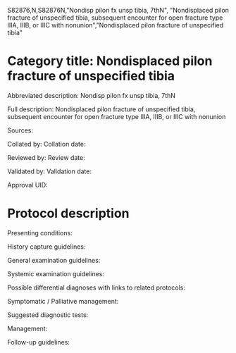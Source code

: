 S82876,N,S82876N,"Nondisp pilon fx unsp tibia, 7thN", "Nondisplaced pilon fracture of unspecified tibia, subsequent encounter for open fracture type IIIA, IIIB, or IIIC with nonunion","Nondisplaced pilon fracture of unspecified tibia"
# Category title: Nondisplaced pilon fracture of unspecified tibia

Abbreviated description: Nondisp pilon fx unsp tibia, 7thN

Full description: Nondisplaced pilon fracture of unspecified tibia, subsequent encounter for open fracture type IIIA, IIIB, or IIIC with nonunion

Sources:

Collated by:
Collation date:

Reviewed by:
Review date:

Validated by:
Validation date:

Approval UID:

# Protocol description

Presenting conditions:

History capture guidelines:

General examination guidelines:

Systemic examination guidelines:

Possible differential diagnoses with links to related protocols:

Symptomatic / Palliative management:

Suggested diagnostic tests:

Management:

Follow-up guidelines:
